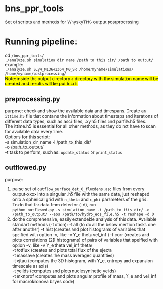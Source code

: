 # bns_ppr_tools
Set of scripts and methods for WhyskyTHC output postprocessing 

# Running pipeline:  
cd `/bns_ppr_tools/`   
`./analyze.sh simulation_dir_name /path_to_this_dir/ /path_to_output/`  
example:  
`./analyze.sh SLy4_M13641364_M0_SR /home/myname/simulations/ /home/myname/postprocessing/`    
<mark>Note: inside the output directory a directory with the simulation name will be created and results will be put into it</mark>  
  
## preprocessing.py
purpose: check and show the available data and timespans. Create an `ittime.h5` file that contains the information about timestaps and iterations of different data types, such as ascii files, .xy.h5 files and parfile.h5 files.  
The ittime.h5 is essential for all other methods, as they do not have to scan for available data every time.  
Options for this script:  
-s simulation_dir_name
-i /path_to_this_dir/  
-o /path_to_output/  
-t task to perform, such as: `update_status` or `print_status`  

## outflowed.py
purpose: 
1) parse set of `outflow_surface_det_0_fluxdens.asc` files from every output-xxxx into a singular .h5 file with the same data, just reshaped onto a spherical grid with `n_theta` and `n_phi` parameters of the grid.  
To do that for data from detector (-d), run  
`python outflowed.py -s simulation_name -i /path_to_this_dir/ -o /path_to_output/ --eos /path/to/hydro_eos_file.h5 -t reshape -d 0`  
2) do the comprehensive, easily extendeble analysis of this data. Available standart methods (-t otion):
-t all (to do all the below mention tasks one after another)
-t hist (creates and plot histograms of variables that speified with option -v, like -v Y_e theta vel_inf )
-t corr (creates and plots correlations (2D histograms) of pairs of variables that speified with option -v, like -v Y_e theta vel_inf theta)  
-t totflux (creates and plots total flux of the ejecta  
-t massave (creates the mass averaged quantities)  
-t ejtau (computes the 3D histogram, with Y_e, entropy and expansion timescale as axis)  
-t yeilds (computes and plots nuclesynthetic yeilds)  
-t mknprof (computes and plots angular profile of mass, Y_e and vel_inf for macrokilonova bayes code)  
